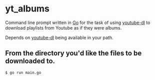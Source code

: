 # yt_albums
Command line prompt written in [Go](https://golang.org/) for the task of using [youtube-dl](https://rg3.github.io/youtube-dl/) to download playlists from Youtube as if they were albums.

Depends on [youtube-dl](https://rg3.github.io/youtube-dl/) being available in your path.

## From the directory you'd like the files to be downloaded to.

```
$ go run main.go
```
